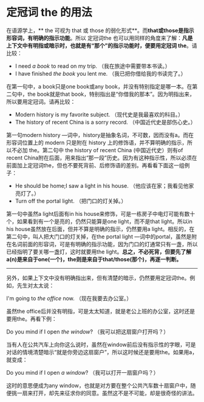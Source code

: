 # 定冠词 the 的用法

在语源学上，** the 可视为 that 或 those 的弱化形式**。而**that或those是指示形容词，有明确的指示功能**。所以 定冠词the 也可以用同样的角度来了解：<b>凡是上下文中有明指或暗示时，也就是**有“那个”的指示功能**时，便要用定冠词 **the**</b>。请比较：
>  
- I need <em>a book</em> to read on my trip.
（我在旅途中需要带本书读。）  
- I have finished <em>the book</em> you lent me.
（我已把你借给我的书读完了。）

在第一句中，a book只是one book或any book，并没有特别指定是哪一本。在第二句中，the book就是that book，特别指出是“你借我的那本”。因为明指出来，所以要用定冠词。请再比较：
>  
- Modern history is my favorite subject.
（现代史是我最喜欢的科目。）
- The history of recent China is a sorry record.
（中国近代史是部伤心史。）

第一句modern history —词中，history是抽象名词，不可数，因而没有a。而在形容词位置上的 modern 只是附在 history 上的修饰语，并不算明确的指示，所以不必加 the。第二句中 the history of recent China (中国近代史）则有of recent China附在后面，用来指出“那一段”历史。因为有这种指示性，所以必须在前面加上定冠词the，但也不要死背前、后修饰语的差别。再看看下面这一组例子：
>  
- He should be home;I saw a light in his house.
（他应该在家；我看见他家亮灯了。）
- Turn off the portal light.
（把门口的灯关掉。）

第一句中虽然a light后面有in his house来修饰，可是一栋房子中电灯可能有数十个，如果看到有一个是亮的，仍然只能算是one light，而不是that light。所以in his house虽然放在后面，但并不算是明确的指示，仍然要用a light。相反的，在第二句中，叫人把大门口的灯关掉，在the portal light —词中的portal，虽然是附在名词前面的形容词，可是有明确的指示功能，因为门口的灯通常只有一盏，所以已经指明了要关哪一盏灯，这时就要用the light。**总之，不必死背，但要先了解a(n)是来自于one(一个)，the则是来自于that/those(那个)，再逐一判断。**


---


另外，如果上下文中没有明确指出来，但有清楚的暗示，仍然要用定冠词the。例如，先生对太太说：
>  
I'm going to <em>the office</em> now.
（现在我要去办公室。）

虽然the office后并没有明指，可是太太知道，就是老公上班的办公室，这时还是要用the。再看下例：
>  
Do you mind if I open <em>the window</em>?
（我可以把这扇窗户打开吗？）

当有人在公共汽车上向你这么说时，虽然在window前后没有指示性的字眼，可是对话的情境清楚暗示“就是你旁边这扇窗户”，所以这时候还是要用the。如果用a，就变成：
>  
Do you mind if I open <em>a window</em>?
（我可以打开一扇窗户吗？）

这时的意思便成为any window，也就是对方要在整个公共汽车数十扇窗户中，随便挑一扇来打开，却先来征求你的同意。虽然这不是不可能，却是很奇怪的讲法。